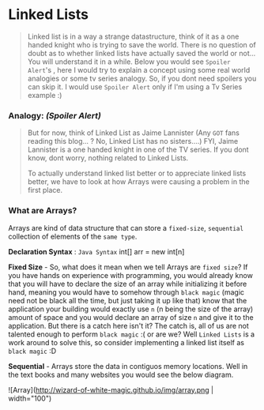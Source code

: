 # Linked Lists
> Linked list is in a way a strange datastructure, think of it as a one handed knight who is trying to save the world. There is no question of doubt as to whether linked lists have actually saved the world or not... You will understand it in a while. 
> Below you would see `Spoiler Alert`'s , here I would try to explain a concept using some real world analogies or some tv series analogy.
> So, if you dont need spoilers you can skip it. I would use `Spoiler Alert` only if I'm using a Tv Series example :)
### Analogy: *(Spoiler Alert)*
> But for now, think of Linked List as Jaime Lannister (Any `GOT` fans reading this blog... ? No, Linked List has no sisters....)
> FYI, Jaime Lannister is a one handed knight in one of the TV series. If you dont know, dont worry, nothing related to Linked Lists.
>
>To actually understand linked list better or to appreciate linked lists better, we have to look at how Arrays were causing a problem in the first place.

### What are Arrays?
Arrays are kind of data structure that can store a `fixed-size`,  `sequential` collection of elements of the `same type`.

**Declaration Syntax** : `Java Syntax` int[] arr = new int[n]

**Fixed Size** - 
So, what does it mean when we tell Arrays are `fixed size`? If you have hands on experience with programming, you would already know that you will have to declare the size of an array while initializing it before hand, meaning you would have to somehow through `black magic` (magic need not be black all the time, but just taking it up like that) know that the application your building would exactly use `n` (n being the size of the array) amount of space and you would declare an array of size `n` and give it to the application. But there is a catch here isn't it? The catch is, all of us are not talented enough to perform `black magic` :( or are we? Well `Linked Lists` is a work around to solve this, so consider implementing a linked list itself as `black magic` :D 

**Sequential** - Arrays store the data in contiguos memory locations. Well in the text books and many websites you would see the below diagram.

![Array](http://wizard-of-white-magic.github.io/img/array.png | width="100")

<!--
what are these locations exactly? What does `contiguos/sequential` mean? It means, that the `compiler` would in advance request for the `n` amount of space in `main memory` (RAM - Random Access Memory) `FYI RAM is the place, where all the programs at runtime runs or are executed` and the Operating System, in-turn being the `resource manager` allocate the requested `n` amount of space in the `main memory` here, the operating system makes sure that the space it is allocating for the program is all continous, next to each other, the boxes in the above diagram represent continous/contiguos blocks/chunks of memory in `RAM` hope this rings some bells, but what would Operating System do, if `n` amount of space we requested for is not availabe in the `main memory`? Operating System would just throw an `Insufficient Memory Exception` Exceptions are nothing but errors, but there are many differences to exceptions as compared to errors, but that is for another post, for now think of it as, the operating system would just throw an error at us. Even though the required `n` amount of space is present in RAM, but all spread out across the RAM and not continous, still we would not be able to utilize the space as it is not present continously. Now, isn't this in efficient usage of Main Memory??


**Same Type** - As shown in the above syntax example, the array `arr` can hold only integers, the type of elements this array can hold is fixed at the time we declare an array for use itself. Well, most of the programming languages today provide us with the freedom to store data of varied types today, but still it would not cover up the draw back of an array. This can be stored with LinkedLists, but with some work around, which would become too complex for now, just remember that it can be solved using Linked Lists.

Well enough of digging `Array's Grave`, Arrays' have some advantages too,

###Advantages of Arrays
**Fast** - Arrays' are fast... Now, that's what I'm talking about! Speeeeeed!

Think of it, since the compiler already knows the type of data you would be storing in an array and how much data (`n`) you'd be storing, it need not worry about finding the *type* of the value or the the *location* at which you'll have to store this data at run time. All it cares about is, whether the value your trying to store is the *same type* as of the array or not and whether or not there is still *allocated* space left next to it or not. That is it. Other than this, it does not give a damn! It just blindly throws an exception if you try to insert data of different *type* or try to insert *data* when there is no space left.

**Random Acess** - Arrays provide `Random Access`, since arrays store the data in contiguous memory locations, each `unit` of data it stores, it backs it up with an index, like in the above shown array diagram. 0....4 are indices of that array. (psss... Don't see flash, he's not an array, above him please...) Now, what exactly I mean by random access? If I have to access the `3rd` element of an array, I need not go to the `1st` element and then `2nd` element and then to `3rd` element, this would become sequential access, if the array variable is `arr` I could directly access `arr's` `3rd` value as `arr[3]` and ola! I would get it.  

***Think Of It..***

Why are RAMs(Random Access Memories) named Random Access Memory?? Does it have something to do with Arrays?? I dont know... Research it...
Now that you know about Arrays, lets see what's under LinkedList's Hood!-->
